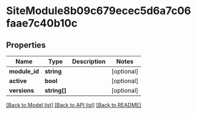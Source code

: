 # SiteModule8b09c679ecec5d6a7c06faae7c40b10c

## Properties
Name | Type | Description | Notes
------------ | ------------- | ------------- | -------------
**module_id** | **string** |  | [optional] 
**active** | **bool** |  | [optional] 
**versions** | **string[]** |  | [optional] 

[[Back to Model list]](../../README.md#documentation-for-models) [[Back to API list]](../../README.md#documentation-for-api-endpoints) [[Back to README]](../../README.md)

